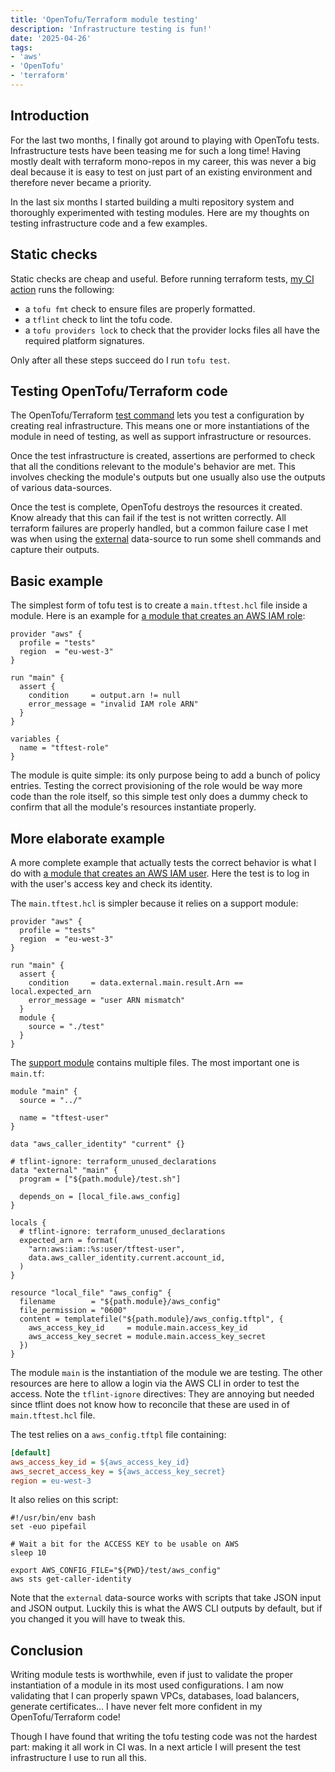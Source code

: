 ```yaml
---
title: 'OpenTofu/Terraform module testing'
description: 'Infrastructure testing is fun!'
date: '2025-04-26'
tags:
- 'aws'
- 'OpenTofu'
- 'terraform'
---
```


## Introduction

For the last two months, I finally got around to playing with OpenTofu tests.
Infrastructure tests have been teasing me for such a long time! Having mostly
dealt with terraform mono-repos in my career, this was never a big deal because
it is easy to test on just part of an existing environment and therefore never
became a priority.

In the last six months I started building a multi repository system and
thoroughly experimented with testing modules. Here are my thoughts on testing
infrastructure code and a few examples.

## Static checks

Static checks are cheap and useful. Before running terraform tests, [my CI
action](https://git.adyxax.org/adyxax/action-tofu-aws-test) runs the following:

- a `tofu fmt` check to ensure files are properly formatted.
- a `tflint` check to lint the tofu code.
- a `tofu providers lock` to check that the provider locks files all have the
  required platform signatures.

Only after all these steps succeed do I run `tofu test`.

## Testing OpenTofu/Terraform code

The OpenTofu/Terraform [test
command](https://opentofu.org/docs/cli/commands/test/) lets you test a
configuration by creating real infrastructure. This means one or more
instantiations of the module in need of testing, as well as support
infrastructure or resources.

Once the test infrastructure is created, assertions are performed to check that
all the conditions relevant to the module's behavior are met. This involves
checking the module's outputs but one usually also use the outputs of various
data-sources.

Once the test is complete, OpenTofu destroys the resources it created. Know
already that this can fail if the test is not written correctly. All terraform
failures are properly handled, but a common failure case I met was when using
the
[external](https://registry.terraform.io/providers/hashicorp/external/latest/docs)
data-source to run some shell commands and capture their outputs.

## Basic example

The simplest form of tofu test is to create a `main.tftest.hcl` file inside a
module. Here is an example for [a module that creates an AWS IAM
role](https://git.adyxax.org/adyxax/tofu-module-aws-iam-role):

``` hcl
provider "aws" {
  profile = "tests"
  region  = "eu-west-3"
}

run "main" {
  assert {
    condition     = output.arn != null
    error_message = "invalid IAM role ARN"
  }
}

variables {
  name = "tftest-role"
}
```

The module is quite simple: its only purpose being to add a bunch of policy
entries. Testing the correct provisioning of the role would be way more code
than the role itself, so this simple test only does a dummy check to confirm
that all the module's resources instantiate properly.

## More elaborate example

A more complete example that actually tests the correct behavior is what I do
with [a module that creates an AWS IAM
user](https://git.adyxax.org/adyxax/tofu-module-aws-iam-user). Here the test is
to log in with the user's access key and check its identity.

The `main.tftest.hcl` is simpler because it relies on a support module:

``` hcl
provider "aws" {
  profile = "tests"
  region  = "eu-west-3"
}

run "main" {
  assert {
    condition     = data.external.main.result.Arn == local.expected_arn
    error_message = "user ARN mismatch"
  }
  module {
    source = "./test"
  }
}
```

The [support
module](https://git.adyxax.org/adyxax/tofu-module-aws-iam-user/src/branch/main/test)
contains multiple files. The most important one is `main.tf`:

``` hcl
module "main" {
  source = "../"

  name = "tftest-user"
}

data "aws_caller_identity" "current" {}

# tflint-ignore: terraform_unused_declarations
data "external" "main" {
  program = ["${path.module}/test.sh"]

  depends_on = [local_file.aws_config]
}

locals {
  # tflint-ignore: terraform_unused_declarations
  expected_arn = format(
    "arn:aws:iam::%s:user/tftest-user",
    data.aws_caller_identity.current.account_id,
  )
}

resource "local_file" "aws_config" {
  filename        = "${path.module}/aws_config"
  file_permission = "0600"
  content = templatefile("${path.module}/aws_config.tftpl", {
    aws_access_key_id     = module.main.access_key_id
    aws_access_key_secret = module.main.access_key_secret
  })
}
```

The module `main` is the instantiation of the module we are testing. The other
resources are here to allow a login via the AWS CLI in order to test the access.
Note the `tflint-ignore` directives: They are annoying but needed since tflint
does not know how to reconcile that these are used in of `main.tftest.hcl` file.

The test relies on a `aws_config.tftpl` file containing:

``` ini
[default]
aws_access_key_id = ${aws_access_key_id}
aws_secret_access_key = ${aws_access_key_secret}
region = eu-west-3
```

It also relies on this script:

``` shell
#!/usr/bin/env bash
set -euo pipefail

# Wait a bit for the ACCESS KEY to be usable on AWS
sleep 10

export AWS_CONFIG_FILE="${PWD}/test/aws_config"
aws sts get-caller-identity
```

Note that the `external` data-source works with scripts that take JSON input and
JSON output. Luckily this is what the AWS CLI outputs by default, but if you
changed it you will have to tweak this.

## Conclusion

Writing module tests is worthwhile, even if just to validate the proper
instantiation of a module in its most used configurations. I am now validating
that I can properly spawn VPCs, databases, load balancers, generate
certificates... I have never felt more confident in my OpenTofu/Terraform code!

Though I have found that writing the tofu testing code was not the hardest part:
making it all work in CI was. In a next article I will present the test
infrastructure I use to run all this.
